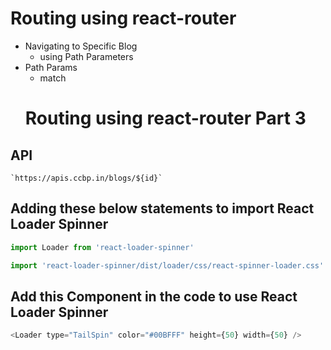 # Routing using react-router 

- Navigating to Specific Blog
  - using Path Parameters
- Path Params
  - match
  # Routing using react-router Part 3

## API

```
`https://apis.ccbp.in/blogs/${id}`

```

## Adding these below statements  to import React Loader Spinner

```js
import Loader from 'react-loader-spinner'

import 'react-loader-spinner/dist/loader/css/react-spinner-loader.css'
```

## Add this Component in the code to use React Loader Spinner

```js
<Loader type="TailSpin" color="#00BFFF" height={50} width={50} />
```

